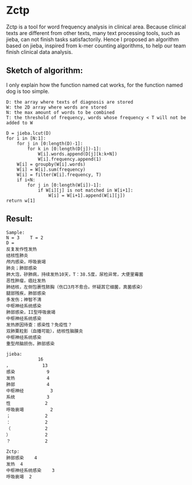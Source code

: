 Zctp
========
Zctp is a tool for word frequency analysis in clinical area. Because clinical texts are different from other texts, many text processing tools, such as jieba, can not finish tasks satisfactorily. Hence I proposed an algorithm based on jieba, inspired from k-mer counting algorithms, to help our team finish clinical data analysis.

Sketch of algorithm:
--------
I only explain how the function named cat works, for the function named dog is too simple.

```
D: the array where texts of diagnosis are stored
W: the 2D array where words are stored
N: the max amount of words to be combined
T: the threshold of frequency, words whose frequency < T will not be added to W
```
```
D = jieba.lcut(D)
for i in [N:1]:
    for j in [0:length(D)-1]:
        for k in [0:length(D[j])-1]:
            W[i].words.append(D[j][k:k+N])
            W[i].frequency.append(1)
    W[i] = groupby(W[i].words)
    W[i] = W[i].sum(frequency)
    W[i] = filter(W[i].frequency, T)
    if i<N:
        for j in [0:length(W[i])-1]:
            if W[i][j] is not matched in W[i+1]:
                W[i] = W[i+1].append(W[i][j])
return w[1]
```

Result:
--------
```
Sample:
N = 3    T = 2
D = 
反复发作性发热
结核性肺炎
颅内感染，呼吸衰竭
肺炎；肺部感染
肺大泡，矽肺病，持续发热10天，T：38.5度，尿检异常，大便里霉菌
恶性肿瘤，癌灶发热
肺结核，左侧包裹性脓胸（伤口3月不愈合。怀疑其它细菌，真菌感染）
腿部残疾，肺部感染
多发伤；神智不清
中枢神经系统感染
肺部感染，II型呼吸衰竭
中枢神经系统感染
发热原因待查：感染性？免疫性？
双肺粟粒影（血播可能），结核性脑膜炎
中枢神经系统感染
重型颅脑损伤，肺部感染
```
```
jieba:
            16
，            13
感染            9
发热            4
肺部            4
中枢神经          3
系统            3
性             2
呼吸衰竭          2
；             2
：             2
（             2
）             2
？             2
```
```
Zctp:
肺部感染	4
发热	4
中枢神经系统感染	3
呼吸衰竭  2
```
